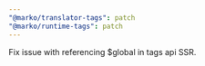 ```yaml
---
"@marko/translator-tags": patch
"@marko/runtime-tags": patch
---
```


Fix issue with referencing $global in tags api SSR.

